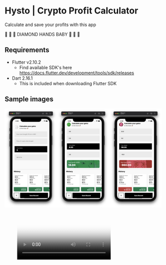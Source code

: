 # Hysto | Crypto Profit Calculator

Calculate and save your profits with this app 

💎 💎 💎 DIAMOND HANDS BABY 💎 💎 💎

## Requirements
* Flutter v2.10.2
  * Find available SDK's here https://docs.flutter.dev/development/tools/sdk/releases
* Dart 2.16.1
  * This is included when downloading Flutter SDK

## Sample images
![Sample Image](./samples/samples.png)

<!-- ## Sample Video -->
<figure class="video_container">
  <video controls="true" allowfullscreen="true" poster="https://github.com/jose-bamboo/crypto_profit_calculator_flutter/blob/main/samples/sample_video.mp4">
    <source src="https://github.com/jose-bamboo/crypto_profit_calculator_flutter/blob/main/samples/sample_video.mp4" type="video/mp4">
  </video>
</figure>
